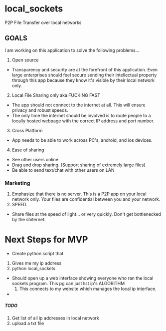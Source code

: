 # local_sockets
P2P File Transfer over local networks

## GOALS
I am working on this application to solve the following problems...
1. Open source
  * Transparency and security are at the forefront of this application.  Even large enterprises should feel secure sending their intellectual property through this app because they know it's visible by their local network only. 
2. Local File Sharing only aka FUCKING FAST
  * The app should not connect to the internet at all.  This will ensure privacy and robust speeds.  
  * The only time the internet should be involved is to route people to a locally hosted webpage with the correct IP address and port number. 
3. Cross Platform
  * App needs to be able to work across PC's, android, and ios devices. 
4. Ease of sharing
  * See other users online 
  * Drag and drop sharing.  (Support sharing of extremely large files)
  * Be able to send text/chat with other users on LAN


### Marketing
1. Emphasize that there is no server. This is a P2P app on your local network only. Your files are confidential between you and your network. 
2. SPEED. 
  * Share files at the speed of light... or very quickly.  Don't get bottlenecked by the shiternet. 

# Next Steps for MVP
* Create python script that
 1. Gives me my ip address
 2. python local_sockets
  * Should open up a web interface showing everyone who ran the local sockets program. This pg can just list ip's
      ALGORITHM
       1. This connects to my website which manages the local ip interface. 
  * 
##### TODO
1. Get list of all ip addresses in local network
2. upload a txt file

